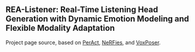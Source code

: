 ## REA-Listener: Real-Time Listening Head Generation with Dynamic Emotion Modeling and Flexible Modality Adaptation

Project page source, based on [PerAct](https://peract.github.io/), [NeRFies](https://nerfies.github.io/), and [VoxPoser](https://voxposer.github.io/).
